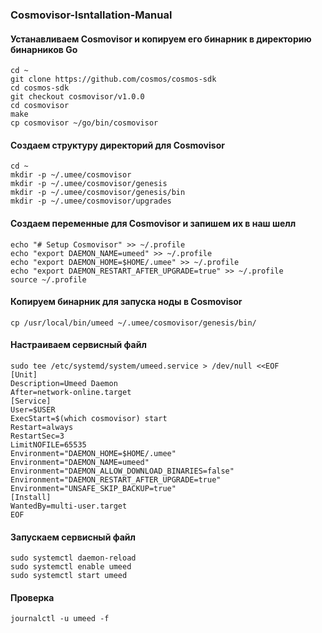 ### Cosmovisor-Isntallation-Manual

#### Устанавливаем Cosmovisor и копируем его бинарник в директорию бинарников Go
```
cd ~
git clone https://github.com/cosmos/cosmos-sdk
cd cosmos-sdk
git checkout cosmovisor/v1.0.0
cd cosmovisor
make
cp cosmovisor ~/go/bin/cosmovisor
```
#### Создаем структуру директорий для Cosmovisor
```
cd ~
mkdir -p ~/.umee/cosmovisor
mkdir -p ~/.umee/cosmovisor/genesis
mkdir -p ~/.umee/cosmovisor/genesis/bin
mkdir -p ~/.umee/cosmovisor/upgrades
```
#### Создаем переменные для Cosmovisor и запишем их в наш шелл
```
echo "# Setup Cosmovisor" >> ~/.profile
echo "export DAEMON_NAME=umeed" >> ~/.profile
echo "export DAEMON_HOME=$HOME/.umee" >> ~/.profile
echo "export DAEMON_RESTART_AFTER_UPGRADE=true" >> ~/.profile
source ~/.profile
```
#### Копируем бинарник для запуска ноды в Cosmovisor
```
cp /usr/local/bin/umeed ~/.umee/cosmovisor/genesis/bin/
```

#### Настраиваем сервисный файл
```
sudo tee /etc/systemd/system/umeed.service > /dev/null <<EOF
[Unit]
Description=Umeed Daemon
After=network-online.target
[Service]
User=$USER
ExecStart=$(which cosmovisor) start
Restart=always
RestartSec=3
LimitNOFILE=65535
Environment="DAEMON_HOME=$HOME/.umee"
Environment="DAEMON_NAME=umeed"
Environment="DAEMON_ALLOW_DOWNLOAD_BINARIES=false"
Environment="DAEMON_RESTART_AFTER_UPGRADE=true"
Environment="UNSAFE_SKIP_BACKUP=true"
[Install]
WantedBy=multi-user.target
EOF
```
#### Запускаем сервисный файл
```
sudo systemctl daemon-reload
sudo systemctl enable umeed
sudo systemctl start umeed
```
#### Проверка
```
journalctl -u umeed -f
```
